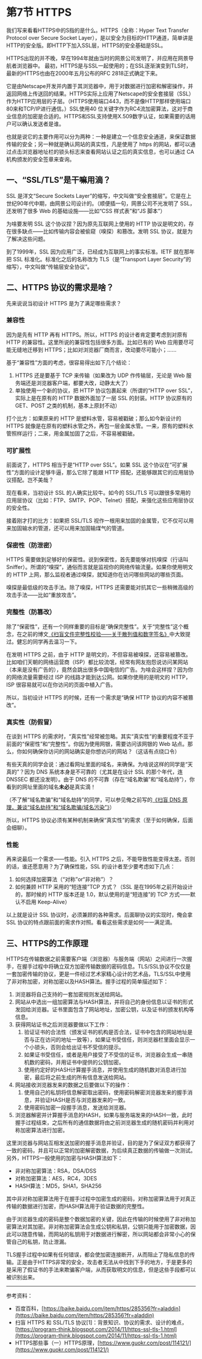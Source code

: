 # 第7节 HTTPS

我们写来看看HTTPS中的S指的是什么。HTTPS（全称：Hyper Text Transfer Protocol over Secure Socket Layer），是以安全为目标的HTTP通道，简单讲是HTTP的安全版。即HTTP下加入SSL层，HTTPS的安全基础是SSL。

HTTPS出现的并不晚，早在1994年就由当时的网景公司发明了，并应用在网景导航者浏览器中。 最初，HTTPS是与SSL一起使用的；在SSL逐渐演变到TLS时，最新的HTTPS也由在2000年五月公布的RFC 2818正式确定下来。

它是由Netscape开发并内置于其浏览器中，用于对数据进行加密和解密操作，并返回网络上传送回的结果。HTTPS实际上应用了Netscape的安全套接层（SSL）作为HTTP应用层的子层。（HTTPS使用端口443，而不是像HTTP那样使用端口80来和TCP/IP进行通信。）SSL使用40 位关键字作为RC4流加密算法，这对于商业信息的加密是合适的。HTTPS和SSL支持使用X.509数字认证，如果需要的话用户可以确认发送者是谁。

也就是说它的主要作用可以分为两种：一种是建立一个信息安全通道，来保证数据传输的安全；另一种就是确认网站的真实性，凡是使用了 https 的网站，都可以通过点击浏览器地址栏的锁头标志来查看网站认证之后的真实信息，也可以通过 CA 机构颁发的安全签章来查询。

## 一、“SSL/TLS”是干嘛用滴？

SSL 是洋文“Secure Sockets Layer”的缩写，中文叫做“安全套接层”。它是在上世纪90年代中期，由网景公司设计的。（顺便插一句，网景公司不光发明了 SSL，还发明了很多 Web 的基础设施——比如“CSS 样式表”和“JS 脚本”）

为啥要发明 SSL 这个协议捏？因为原先互联网上使用的 HTTP 协议是明文的，存在很多缺点——比如传输内容会被偷窥（嗅探）和篡改。发明 SSL 协议，就是为了解决这些问题。

到了1999年，SSL 因为应用广泛，已经成为互联网上的事实标准。IETF 就在那年把 SSL 标准化。标准化之后的名称改为 TLS（是“Transport Layer Security”的缩写），中文叫做“传输层安全协议”。

## 二、HTTPS 协议的需求是啥？

先来说说当初设计 HTTPS 是为了满足哪些需求？

### 兼容性

因为是先有 HTTP 再有 HTTPS。所以，HTTPS 的设计者肯定要考虑到对原有 HTTP 的兼容性。这里所说的兼容性包括很多方面。比如已有的 Web 应用要尽可能无缝地迁移到 HTTPS；比如对浏览器厂商而言，改动要尽可能小；……

基于“兼容性”方面的考虑，很容易得出如下几个结论：

1. HTTPS 还是要基于 TCP 来传输（如果改为 UDP 作传输层，无论是 Web 服务端还是浏览器客户端，都要大改，动静太大了）
2. 单独使用一个新的协议，把 HTTP 协议包裹起来（所谓的“HTTP over SSL”，实际上是在原有的 HTTP 数据外面加了一层 SSL 的封装。HTTP 协议原有的 GET、POST 之类的机制，基本上原封不动）

打个比方：如果原来的 HTTP 是塑料水管，容易被戳破；那么如今新设计的 HTTPS 就像是在原有的塑料水管之外，再包一层金属水管。一来，原有的塑料水管照样运行；二来，用金属加固了之后，不容易被戳破。

### 可扩展性

前面说了，HTTPS 相当于是“HTTP over SSL”。如果 SSL 这个协议在“可扩展性”方面的设计足够牛逼，那么它除了能跟 HTTP 搭配，还能够跟其它的应用层协议搭配。岂不美哉？

现在看来，当初设计 SSL 的人确实比较牛。如今的 SSL/TLS 可以跟很多常用的应用层协议（比如：FTP、SMTP、POP、Telnet）搭配，来强化这些应用层协议的安全性。

接着刚才打的比方：如果把 SSL/TLS 视作一根用来加固的金属管，它不仅可以用来加固输水的管道，还可以用来加固输煤气的管道。

### 保密性（防泄密）

HTTPS 需要做到足够好的保密性。说到保密性，首先要能够对抗嗅探（行话叫 Sniffer）。所谓的“嗅探”，通俗而言就是监视你的网络传输流量。如果你使用明文的 HTTP 上网，那么监视者通过嗅探，就知道你在访问哪些网站的哪些页面。

嗅探是最低级的攻击手法。除了嗅探，HTTPS 还需要能对抗其它一些稍微高级的攻击手法——比如“重放攻击”。

### 完整性（防篡改）

除了“保密性”，还有一个同样重要的目标是“确保完整性”。关于“完整性”这个概念，在之前的博文[《扫盲文件完整性校验——关于散列值和数字签名》](https://program-think.blogspot.com/2013/02/file-integrity-check.html)中大致提过。健忘的同学再去温习一下。

在发明 HTTPS 之前，由于 HTTP 是明文的，不但容易被嗅探，还容易被篡改。比如咱们天朝的网络运营商（ISP）都比较流氓，经常有网友抱怨说访问某网站（本来是没有广告的），竟然会跳出很多中国电信的广告。为啥会这样捏？因为你的网络流量需要经过 ISP 的线路才能到达公网。如果你使用的是明文的 HTTP，ISP 很容易就可以在你访问的页面中植入广告。

所以，当初设计 HTTPS 的时候，还有一个需求是“确保 HTTP 协议的内容不被篡改”。

### 真实性（防假冒）

在谈到 HTTPS 的需求时，“真实性”经常被忽略。其实“真实性”的重要程度不亚于前面的“保密性”和“完整性”。你因为使用网银，需要访问该网银的 Web 站点。那么，你如何确保你访问的网站确实是你想访问的网站？（这话有点绕口令）

有些天真的同学会说：通过看网址里面的域名，来确保。为啥说这样的同学是“天真的”？因为 DNS 系统本身是不可靠的（尤其是在设计 SSL 的那个年代，连 DNSSEC 都还没发明）。由于 DNS 的不可靠（存在“域名欺骗”和“域名劫持”），你看到的网址里面的域名**未必**是真实滴！

（不了解“域名欺骗”和“域名劫持”的同学，可以参见俺之前写的[《扫盲 DNS 原理，兼谈“域名劫持”和“域名欺骗/域名污染”》](https://program-think.blogspot.com/2014/01/dns.html)）

所以，HTTPS 协议必须有某种机制来确保“真实性”的需求（至于如何确保，后面会细聊）。

### 性能

再来说最后一个需求——性能。引入 HTTPS 之后，不能导致性能变得太差。否则的话，谁还愿意用？为了确保性能，SSL 的设计者至少要考虑如下几点：

1. 如何选择加密算法（“对称”or“非对称”）？
2. 如何兼顾 HTTP 采用的“短连接”TCP 方式？（SSL 是在1995年之前开始设计的，那时候的 HTTP 版本还是 1.0，默认使用的是“短连接”的 TCP 方式——默认不启用 Keep-Alive）

以上就是设计 SSL 协议时，必须兼顾的各种需求。后面聊协议的实现时，俺会拿 SSL 协议的特点跟前面的需求作对照。看看这些需求是如何一一满足滴。

## 三、HTTPS的工作原理

HTTPS在传输数据之前需要客户端（浏览器）与服务端（网站）之间进行一次握手，在握手过程中将确立双方加密传输数据的密码信息。TLS/SSL协议不仅仅是一套加密传输的协议，更是一件经过艺术家精心设计的艺术品，TLS/SSL中使用了非对称加密，对称加密以及HASH算法。握手过程的简单描述如下：

1. 浏览器将自己支持的一套加密规则发送给网站。
2. 网站从中选出一组加密算法与HASH算法，并将自己的身份信息以证书的形式发回给浏览器。证书里面包含了网站地址，加密公钥，以及证书的颁发机构等信息。
3. 获得网站证书之后浏览器要做以下工作：
   1. 验证证书的合法性（颁发证书的机构是否合法，证书中包含的网站地址是否与正在访问的地址一致等），如果证书受信任，则浏览器栏里面会显示一个小锁头，否则会给出证书不受信的提示。
   2. 如果证书受信任，或者是用户接受了不受信的证书，浏览器会生成一串随机数的密码，并用证书中提供的公钥加密。
   3. 使用约定好的HASH计算握手消息，并使用生成的随机数对消息进行加密，最后将之前生成的所有信息发送给网站。
4. 网站接收浏览器发来的数据之后要做以下的操作：
   1. 使用自己的私钥将信息解密取出密码，使用密码解密浏览器发来的握手消息，并验证HASH是否与浏览器发来的一致。
   2. 使用密码加密一段握手消息，发送给浏览器。
5. 浏览器解密并计算握手消息的HASH，如果与服务端发来的HASH一致，此时握手过程结束，之后所有的通信数据将由之前浏览器生成的随机密码并利用对称加密算法进行加密。

这里浏览器与网站互相发送加密的握手消息并验证，目的是为了保证双方都获得了一致的密码，并且可以正常的加密解密数据，为后续真正数据的传输做一次测试。另外，HTTPS一般使用的加密与HASH算法如下：

* 非对称加密算法：RSA，DSA/DSS
* 对称加密算法：AES，RC4，3DES
* HASH算法：MD5，SHA1，SHA256

其中非对称加密算法用于在握手过程中加密生成的密码，对称加密算法用于对真正传输的数据进行加密，而HASH算法用于验证数据的完整性。

由于浏览器生成的密码是整个数据加密的关键，因此在传输的时候使用了非对称加密算法对其加密。非对称加密算法会生成公钥和私钥，公钥只能用于加密数据，因此可以随意传输，而网站的私钥用于对数据进行解密，所以网站都会非常小心的保管自己的私钥，防止泄漏。

TLS握手过程中如果有任何错误，都会使加密连接断开，从而阻止了隐私信息的传输。正是由于HTTPS非常的安全，攻击者无法从中找到下手的地方，于是更多的是采用了假证书的手法来欺骗客户端，从而获取明文的信息，但是这些手段都可以被识别出来。

---

参考资料：

* 百度百科，[https://baike.baidu.com/item/https/285356?fr=aladdin](https://baike.baidu.com/item/https/285356?fr=aladdin)
* 扫盲 HTTPS 和 SSL/TLS 协议\[1\]：背景知识、协议的需求、设计的难点，[https://program-think.blogspot.com/2014/11/https-ssl-tls-1.html](https://program-think.blogspot.com/2014/11/https-ssl-tls-1.html)
* HTTPS那些事（一）HTTPS原理，[https://www.guokr.com/post/114121/](https://www.guokr.com/post/114121/)



